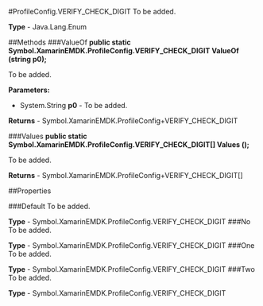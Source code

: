 #ProfileConfig.VERIFY_CHECK_DIGIT
To be added.

**Type** - Java.Lang.Enum

##Methods
###ValueOf
**public static Symbol.XamarinEMDK.ProfileConfig.VERIFY_CHECK_DIGIT ValueOf (string p0);**

To be added.

**Parameters:** 

* System.String **p0** - To be added.

**Returns** - Symbol.XamarinEMDK.ProfileConfig+VERIFY_CHECK_DIGIT

###Values
**public static Symbol.XamarinEMDK.ProfileConfig.VERIFY_CHECK_DIGIT[] Values ();**

To be added.


**Returns** - Symbol.XamarinEMDK.ProfileConfig+VERIFY_CHECK_DIGIT[]

##Properties

###Default
To be added.

**Type** - Symbol.XamarinEMDK.ProfileConfig.VERIFY_CHECK_DIGIT
###No
To be added.

**Type** - Symbol.XamarinEMDK.ProfileConfig.VERIFY_CHECK_DIGIT
###One
To be added.

**Type** - Symbol.XamarinEMDK.ProfileConfig.VERIFY_CHECK_DIGIT
###Two
To be added.

**Type** - Symbol.XamarinEMDK.ProfileConfig.VERIFY_CHECK_DIGIT


